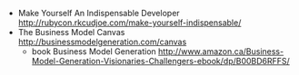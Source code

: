 
* Make Yourself An Indispensable Developer http://rubycon.rkcudjoe.com/make-yourself-indispensable/
* The Business Model Canvas http://businessmodelgeneration.com/canvas
  * book Business Model Generation http://www.amazon.ca/Business-Model-Generation-Visionaries-Challengers-ebook/dp/B00BD6RFFS/
